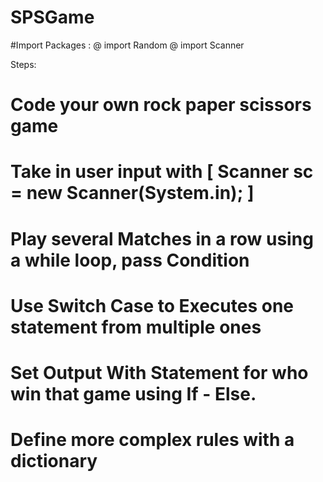# SPSGame
#Import Packages :
@ import Random
@ import Scanner

Steps:
# Code your own rock paper scissors game
# Take in user input with [ Scanner sc = new Scanner(System.in); ]
# Play several Matches in a row using a while loop, pass Condition
# Use Switch Case to Executes one statement from multiple ones
# Set Output With Statement for who win that game using If - Else.
# Define more complex rules with a dictionary
